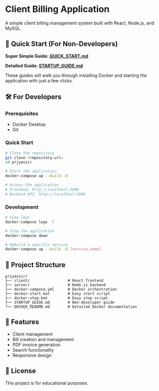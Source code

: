 # Client Billing Application

A simple client billing management system built with React, Node.js, and MySQL.

## 🚀 Quick Start (For Non-Developers)

**Super Simple Guide: [QUICK_START.md](QUICK_START.md)**

**Detailed Guide: [STARTUP_GUIDE.md](STARTUP_GUIDE.md)**

These guides will walk you through installing Docker and starting the application with just a few clicks.

## 🛠️ For Developers

### Prerequisites

- Docker Desktop
- Git

### Quick Start

```bash
# Clone the repository
git clone <repository-url>
cd prjyassir

# Start the application
docker-compose up --build -d

# Access the application
# Frontend: http://localhost:3000
# Backend API: http://localhost:5000
```

### Development

```bash
# View logs
docker-compose logs -f

# Stop the application
docker-compose down

# Rebuild a specific service
docker-compose up --build -d [service_name]
```

## 📁 Project Structure

```
prjyassir/
├── client/                 # React frontend
├── server/                 # Node.js backend
├── docker-compose.yml      # Docker orchestration
├── docker-start.bat        # Easy start script
├── docker-stop.bat         # Easy stop script
├── STARTUP_GUIDE.md        # Non-developer guide
└── DOCKER_README.md        # Detailed Docker documentation
```

## 🔧 Features

- Client management
- Bill creation and management
- PDF invoice generation
- Search functionality
- Responsive design

## 📝 License

This project is for educational purposes.
